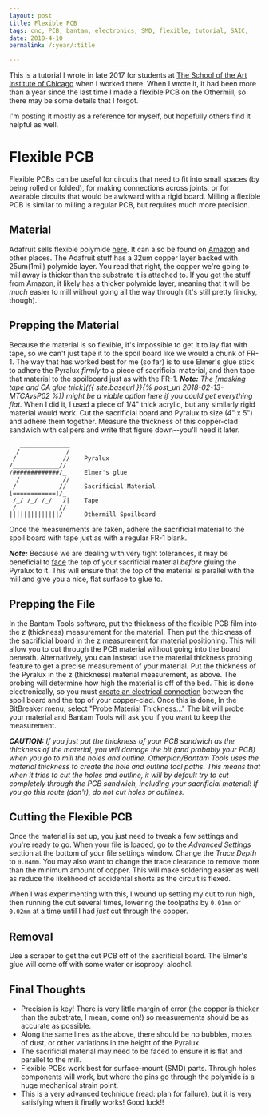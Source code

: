 ```yaml
---
layout: post
title: Flexible PCB
tags: cnc, PCB, bantam, electronics, SMD, flexible, tutorial, SAIC, 
date: 2018-4-10
permalink: /:year/:title

---
```

This is a tutorial I wrote in late 2017 for students at [The School of the Art Institute of Chicago](www.saic.edu) when I worked there.  When I wrote it, it had been more than a year since the last time I made a flexible PCB on the Othermill, so there may be some details that I forgot.

I'm posting it mostly as a reference for myself, but hopefully others find it helpful as well.

# Flexible PCB
Flexible PCBs can be useful for circuits that need to fit into small spaces (by being rolled or folded), for making connections across joints, or for wearable circuits that would be awkward with a rigid board.  Milling a flexible PCB is similar to milling a regular PCB, but requires much more precision.

## Material
Adafruit sells flexible polymide [here](https://www.adafruit.com/product/1894).  It can also be found on [Amazon](https://www.amazon.com/Pyralux-Laminate-Flexible-Circuits-Shielding/dp/B076C1JW3S/ref=sr_1_1_sspa?ie=UTF8&qid=1511295016&sr=8-1-spons&keywords=copper+kapton&psc=1) and other places.  The Adafruit stuff has a 32um copper layer backed with 25um(1mil) polymide layer.  You read that right, the copper we're going to mill away is thicker than the substrate it is attached to.  If you get the stuff from Amazon, it likely has a thicker polymide layer, meaning that it will be _much_ easier to mill without going all the way through (it's still pretty finicky, though).

## Prepping the Material
Because the material is so flexible, it's impossible to get it to lay flat with tape, so we can't just tape it to the spoil board like we would a chunk of FR-1.  The way that has worked best for me (so far) is to use Elmer's glue stick to adhere the Pyralux _firmly_ to a piece of sacrificial material, and then tape that material to the spoilboard just as with the FR-1.  _**Note:** The [masking tape and CA glue trick]({{ site.baseurl }}{% post_url 2018-02-13-MTCAvsP02 %}) might be a viable option here if you could get everything flat._ When I did it, I used a piece of 1/4" thick acrylic, but any similarly rigid material would work.  Cut the sacrificial board and Pyralux to size (4" x 5") and adhere them together.  Measure the thickness of this copper-clad sandwich with calipers and write that figure down--you'll need it later.
```
   ______________
  /             /
 /             //    Pyralux
/_____________//
/#############/_     Elmer's glue
  /            //
 /            //     Sacrificial Material
[============]/_    
 /_/ /_/ /_/   /|    Tape
 /            //
||||||||||||||/      Othermill Spoilboard
```
Once the measurements are taken, adhere the sacrificial material to the spoil board with tape just as with a regular FR-1 blank.

_**Note:**_ Because we are dealing with very tight tolerances, it may be beneficial to [face](https://www.youtube.com/watch?v=HW4EN2LYG6E) the top of your sacrificial material _before_ gluing the Pyralux to it.  This will ensure that the top of the material is parallel with the mill and give you a nice, flat surface to glue to.

## Prepping the File
In the Bantam Tools software, put the thickness of the flexible PCB film into the z (thickness) measurement for the material.  Then put the thickness of the sacrificial board in the z measurement for material positioning.  This will allow you to cut through the PCB material without going into the board beneath.
Alternatively, you can instead use the material thickness probing feature to get a precise measurement of your material.  Put the thickness of the Pyralux in the z (thickness) material measurement, as above.  The probing will determine how high the material is off of the bed.  This is done electronically, so you must [create an electrical connection](https://support.bantamtools.com/hc/en-us/articles/115001829134-Installing-and-Using-the-PCB-Probing-System) between the spoil board and the top of your copper-clad.  Once this is done, In the BitBreaker menu, select "Probe Material Thickness..."  The bit will probe your material and Bantam Tools will ask you if you want to keep the measurement.  

_**CAUTION:** If you just put the thickness of your PCB sandwich as the thickness of the material, you will damage the bit (and probably your PCB) when you go to mill the holes and outline.  Otherplan/Bantam Tools uses the material thickness to create the hole and outline tool paths.  This means that when it tries to cut the holes and outline, it will by default try to cut completely through the PCB sandwich, including your sacrificial material!  If you go this route (don't), do not cut holes or outlines._

## Cutting the Flexible PCB
Once the material is set up, you just need to tweak a few settings and you're ready to go.  When your file is loaded, go to the _Advanced Settings_ section at the bottom of your file settings window.  Change the _Trace Depth_ to `0.04mm`.  You may also want to change the trace clearance to remove more than the minimum amount of copper.  This will make soldering easier as well as reduce the likelihood of accidental shorts as the circuit is flexed.  

When I was experimenting with this, I wound up setting my cut to run high, then running the cut several times, lowering the toolpaths by `0.01mm` or `0.02mm` at a time until I had _just_ cut through the copper.

## Removal
Use a scraper to get the cut PCB off of the sacrificial board.  The Elmer's glue will come off with some water or isopropyl alcohol.

## Final Thoughts
- Precision is key!  There is very little margin of error (the copper is thicker than the substrate, I mean, come on!) so measurements should be as accurate as possible.
- Along the same lines as the above, there should be no bubbles, motes of dust, or other variations in the height of the Pyralux.
- The sacrificial material may need to be faced to ensure it is flat and parallel to the mill.
- Flexible PCBs work best for surface-mount (SMD) parts.  Through holes components will work, but where the pins go through the polymide is a huge mechanical strain point.
- This is a very advanced technique (read: plan for failure), but it is very satisfying when it finally works! Good luck!!
